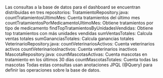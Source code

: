 Las consultas a la base de datos para el dashboard se encuentran distribuidas en tres repositorios:
TratamientoRepository.java:
countTratamientosUltimoMes: Cuenta tratamientos del último mes
countTratamientosPorMedicamentoUltimoMes: Obtiene tratamientos por tipo de medicamento
findTopTratamientosByUnidadesVendidas: Obtiene top tratamientos con más unidades vendidas
sumVentasTotales: Calcula ventas totales
sumGananciasTotales: Calcula ganancias totales
VeterinarioRepository.java:
countVeterinariosActivos: Cuenta veterinarios activos
countVeterinariosInactivos: Cuenta veterinarios inactivos
MascotaRepository.java:
countMascotasActivas: Cuenta mascotas en tratamiento en los últimos 30 días
countMascotasTotales: Cuenta todas las mascotas
Todas estas consultas usan anotaciones JPQL (@Query) para definir las operaciones sobre la base de datos.